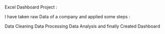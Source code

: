 Excel Dashboard Project :

I have taken raw Data of a company and applied some steps :

Data Cleaning
Data Processing
Data Analysis and finally 
Created Dashboard

